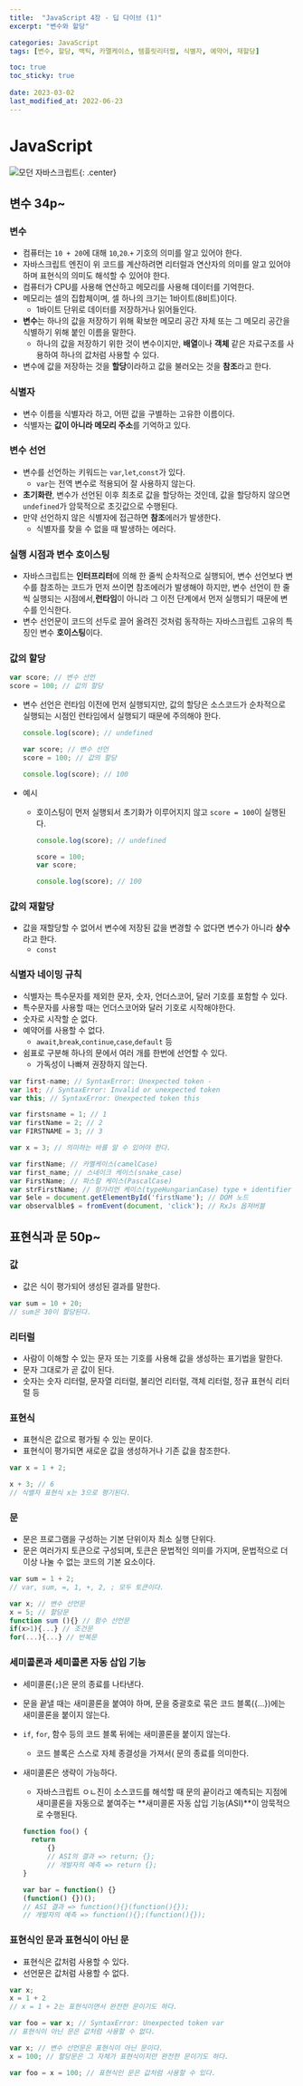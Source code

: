 ```yaml
---
title:  "JavaScript 4장 - 딥 다이브 (1)"
excerpt: "변수와 할당"

categories: JavaScript
tags: [변수, 할당, 백틱, 카멜케이스, 템플릿리터럴, 식별자, 예약어, 재할당]

toc: true
toc_sticky: true
 
date: 2023-03-02
last_modified_at: 2022-06-23
---
```

# JavaScript
![모던 자바스크립트](https://user-images.githubusercontent.com/118104644/222449514-88afd76b-e6eb-4e0f-8a52-891f101744ad.png){: .center}
## 변수 34p~
### 변수
- 컴퓨터는 `10 + 20`에 대해 `10`,`20`.`+` 기호의 의미를 알고 있어야 한다.
- 자바스크립트 엔진이 위 코드를 계산하려면 리터럴과 연산자의 의미를 알고 있어야 하며 표현식의 의미도 해석할 수 있어야 한다.
- 컴퓨터가 CPU를 사용해 연산하고 메모리를 사용해 데이터를 기억한다.
- 메모리는 셀의 집합체이며, 셀 하나의 크기는 1바이트(8비트)이다.
  - 1바이트 단위로 데이터를 저장하거나 읽어들인다.
- **변수**는 하나의 값을 저장하기 위해 확보한 메모리 공간 자체 또는 그 메모리 공간을 식별하기 위해 붙인 이름을 말한다.
  - 하나의 값을 저장하기 위한 것이 변수이지만, **배열**이나 **객체** 같은 자료구조를 사용하여 하나의 값처럼 사용할 수 있다.
- 변수에 값을 저장하는 것을 **할당**이라하고 값을 불러오는 것을 **참조**라고 한다.

### 식별자
- 변수 이름을 식별자라 하고, 어떤 값을 구별하는 고유한 이름이다.
- 식별자는 **값이 아니라 메모리 주소**를 기억하고 있다.

### 변수 선언
- 변수를 선언하는 키워드는 `var`,`let`,`const`가 있다.
  - `var`는 전역 변수로 적용되어 잘 사용하지 않는다.
- **초기화란**, 변수가 선언된 이후 최초로 값을 할당하는 것인데, 값을 할당하지 않으면 `undefined`가 암묵적으로 초깃값으로 수행된다.
- 만약 선언하지 않은 식별자에 접근하면 **참조**에러가 발생한다.
  - 식별자를 찾을 수 없을 때 발생하는 에러다.

### 실행 시점과 변수 호이스팅
- 자바스크립트는 **인터프리터**에 의해 한 줄씩 순차적으로 실행되어, 변수 선언보다 변수를 참조하는 코드가 먼저 쓰이면 참조에러가 발생해야 하지만, 변수 선언이 한 줄씩 실행되는 시점에서,**런타임**이 아니라 그 이전 단계에서 먼저 실행되기 때문에 변수를 인식한다.
- 변수 선언문이 코드의 선두로 끌어 올려진 것처럼 동작하는 자바스크립트 고유의 특징인 변수 **호이스팅**이다.

### 값의 할당
```js
var score; // 변수 선언
score = 100; // 값의 할당
```
- 변수 선언은 런타임 이전에 먼저 실행되지만, 값의 할당은 소스코드가 순차적으로 실행되는 시점인 런타임에서 실행되기 때문에 주의해야 한다.


    ```js
    console.log(score); // undefined

    var score; // 변수 선언
    score = 100; // 값의 할당

    console.log(score); // 100
    ```

- 예시
  - 호이스팅이 먼저 실행되서 초기화가 이루어지지 않고 `score = 100`이 실행된다.


    ```js
    console.log(score); // undefined

    score = 100;
    var score;

    console.log(score); // 100
    ``` 

### 걊의 재할당
- 값을 재할당할 수 없어서 변수에 저장된 값을 변경할 수 없다면 변수가 아니라 **상수**라고 한다.
  - `const`

### 식별자 네이밍 규칙
- 식별자는 특수문자를 제외한 문자, 숫자, 언더스코어, 달러 기호를 포함할 수 있다.
- 특수문자를 사용할 때는 언더스코어와 달러 기호로 시작해야한다.
- 숫자로 시작할 순 없다.
- 예약어를 사용할 수 없다.
  - `await`,`break`,`continue`,`case`,`default` 등
- 쉼표로 구분해 하나의 문에서 여러 개를 한번에 선언할 수 있다.
  - 가독성이 나빠져 권장하지 않는다.


```js
var first-name; // SyntaxError: Unexpected token -
var 1st; // SyntaxError: Invalid or unexpected token
var this; // SyntaxError: Unexpected token this

var firstsname = 1; // 1
var firstName = 2; // 2
var FIRSTNAME = 3; // 3

var x = 3; // 의미하는 바를 알 수 있어야 한다.

var firstName; // 카멜케이스(camelCase)
var first_name; // 스네이크 케이스(snake_case)
var FirstName; // 파스칼 케이스(PascalCase)
var strFirstName; // 헝가리언 케이스(typeHungarianCase) type + identifier
var $ele = document.getElementById('firstName'); // DOM 노드
var observalble$ = fromEvent(document, 'click'); // RxJs 옵져버블
```

## 표현식과 문 50p~
### 값
- 값은 식이 평가되어 생성된 결과를 말한다.
```js
var sum = 10 + 20;
// sum은 30이 할당된다.
```

### 리터럴
- 사람이 이해할 수 있는 문자 또는 기호를 사용해 값을 생성하는 표기법을 말한다.
- 문자 그대로가 곧 값이 된다.
- 숫자는 숫자 리터럴, 문자열 리터럴, 불리언 리터럴, 객체 리터럴, 정규 표현식 리터럴 등

### 표현식
- 표현식은 값으로 평가될 수 있는 문이다.
- 표현식이 평가되면 새로운 값을 생성하거나 기존 값을 참조한다.


```js
var x = 1 + 2;

x + 3; // 6
// 식별자 표현식 x는 3으로 평기된다.
```

### 문
- 문은 프로그램을 구성하는 기본 단위이자 최소 실행 단위다.
- 문은 여러가지 토큰으로 구성되며, 토큰은 문법적인 의미를 가지며, 문법적으로 더 이상 나눌 수 없는 코드의 기본 요소이다.


```js
var sum = 1 + 2;
// var, sum, =, 1, +, 2, ; 모두 토큰이다.

var x; // 변수 선언문
x = 5; // 할당문
function sum (){} // 함수 선언문
if(x>1){...} // 조건문
for(...){...} // 반복문
```

### 세미콜론과 세미콜론 자동 삽입 기능
- 세미콜론(`;`)은 문의 종료를 나타낸다.
- 문을 끝낼 때는 새미콜론을 붙여야 하며, 문을 중괄호로 묶은 코드 블록({...})에는 새미콜론을 붙이지 않는다.
- `if`, `for`, 함수 등의 코드 블록 뒤에는 새미콜론을 붙이지 않는다.
  - 코드 블록은 스스로 자체 종결성을 가져서( 문의 종료를 의미한다.
- 새미콜론은 생략이 가능하다.
  - 자바스크립트 ㅇㄴ진이 소스코드를 해석할 때 문의 끝이라고 예측되는 지점에 새미콜론을 자동으로 붙여주는 **새미콜론 자동 삽입 기능(ASI)**이 암묵적으로 수행된다.


  ```js
  function foo() {
    return
        {}
        // ASI의 결과 => return; {};
        // 개발자의 예측 => return {};
  }

  var bar = function() {}
  (function() {})();
  // ASI 결과 => function(){}(function(){});
  // 개발자의 예측 => function(){};(function(){});
  ```

### 표현식인 문과 표현식이 아닌 문
- 표현식은 값처럼 사용할 수 있다.
- 선언문은 값처럼 사용할 수 없다.


```js
var x;
x = 1 + 2
// x = 1 + 2는 표현식이면서 완전한 문이기도 하다.

var foo = var x; // SyntaxError: Unexpected token var
// 표현식이 아닌 문은 값처럼 사용할 수 없다.

var x; // 변수 선언문은 표현식이 아닌 문이다.
x = 100; // 할당문은 그 자체가 표현식이지만 완전한 문이기도 하다.

var foo = x = 100; // 표현식인 문은 값처럼 사용할 수 있다.
```